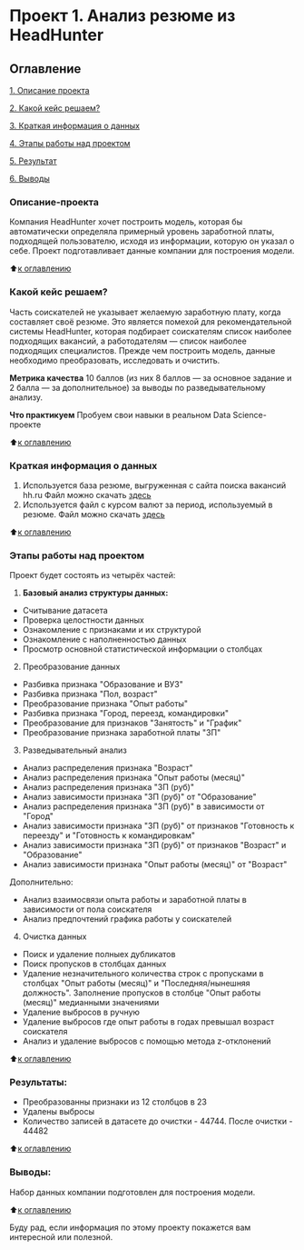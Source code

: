 # Проект 1. Анализ резюме из HeadHunter

## Оглавление

[1. Описание проекта](README.md#Описание-проекта)

[2. Какой кейс решаем?](README.md#Какой-кейс-решаем?)

[3. Краткая информация о данных](README.md#Краткая-информация-о-данных)

[4. Этапы работы над проектом](README.md#этапы-работы-над-проектом)

[5. Результат](README.md#Результат)    

[6. Выводы](README.md#Выводы) 



### Описание-проекта

Компания HeadHunter хочет построить модель, которая бы автоматически определяла примерный уровень заработной платы, подходящей пользователю, исходя из информации, которую он указал о себе. Проект подготавливает данные компании для построения модели.

:arrow_up:[к оглавлению](README.md#Оглавление)

### Какой кейс решаем?
Часть соискателей не указывает желаемую заработную плату, когда составляет своё резюме.
Это является помехой для рекомендательной системы HeadHunter, которая подбирает соискателям список наиболее подходящих вакансий, а работодателям — список наиболее подходящих специалистов. Прежде чем построить модель, данные необходимо преобразовать, исследовать и очистить. 

**Метрика качества**
10 баллов (из них 8 баллов — за основное задание и 2 балла — за дополнительное) за выводы по разведывательному анализу.

**Что практикуем**
Пробуем свои навыки в реальном Data Science-проекте

:arrow_up:[к оглавлению](README.md#Оглавление)

### Краткая информация о данных

1. Используется база резюме, выгруженная с сайта поиска вакансий hh.ru
   Файл можно скачать [здесь](https://drive.google.com/file/d/1CFl6yh3foRojBLOTyH3-hw2J_wIrjDEu/view?usp=sharing)
2. Используется файл с курсом валют за период, используемый в резюме.
   Файл можно скачать [здесь](https://drive.google.com/file/d/1nlVVD-uzECq9qzrxwmcXEp2KHfUBs9W1/view?usp=sharing)
  
:arrow_up:[к оглавлению](README.md#Оглавление)


### Этапы работы над проектом  
Проект будет состоять из четырёх частей:

1. **Базовый анализ структуры данных:**
- Считывание датасета
- Проверка целостности данных
- Ознакомление с признаками и их структурой
- Ознакомление с наполненностью данных
- Просмотр основной статистической информации о столбцах

2. Преобразование данных

- Разбивка признака "Образование и ВУЗ"
- Разбивка признака "Пол, возраст"
- Преобразование признака "Опыт работы"
- Разбивка признака "Город, переезд, командировки"
- Преобразование для признаков "Занятость" и "График"
- Преобразование признака заработной платы "ЗП" 


3. Разведывательный анализ

- Анализ распределения признака "Возраст"
- Анализ распределения признака "Опыт работы (месяц)"
- Анализ распределения признака "ЗП (руб)"
- Анализ зависимости признака "ЗП (руб)" от "Образование"
- Анализ распределения признака "ЗП (руб)" в зависимости от "Город"
- Анализ зависимости признака "ЗП (руб)" от признаков "Готовность к переезду" и "Готовность к командировкам"
- Анализ зависимости признака "ЗП (руб)" от признаков "Возраст" и "Образование"
- Анализ зависимости признака "Опыт работы (месяц)" от "Возраст"

Дополнительно:
- Анализ взаимосвязи опыта работы и заработной платы в зависимости от пола соискателя
- Анализ предпочтений графика работы у соискателей

4. Очистка данных
- Поиск и удаление полныех дубликатов
- Поиск пропусков в столбцах данных
- Удаление незначительного количества строк с пропусками в столбцах "Опыт работы (месяц)" и "Последняя/нынешняя должность". Заполнение пропусков в столбце "Опыт работы (месяц)" медианными значениями
- Удаление выбросов в ручную
- Удаление выбросов где опыт работы в годах превышал возраст соискателя
- Анализ и удаление выбросов с помощью метода z-отклонений


:arrow_up:[к оглавлению](README.md#Оглавление)


### Результаты:  

- Преобразованны признаки из 12 столбцов в 23
- Удалены выбросы
- Количество записей в датасете до очистки - 44744. После очистки - 44482


:arrow_up:[к оглавлению](README.md#Оглавление)


### Выводы:  

Набор данных компании подготовлен для построения модели.



:arrow_up:[к оглавлению](README.md#Оглавление)


Буду рад, если информация по этому проекту покажется вам интересной или полезной.